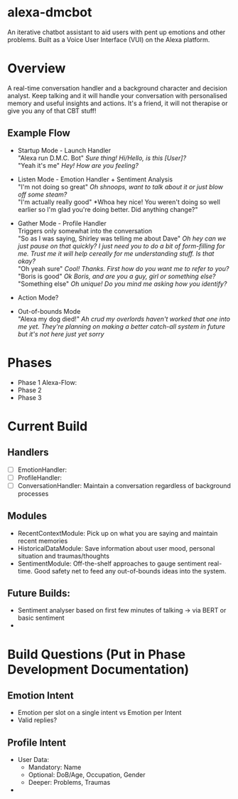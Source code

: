 # alexa-dmcbot
An iterative chatbot assistant to aid users with pent up emotions and other problems. Built as a Voice User Interface (VUI) on the Alexa platform. 

# Overview
A real-time conversation handler and a background character and decision analyst. Keep talking and it will handle your conversation with personalised memory and useful insights and actions. It's a friend, it will not therapise or give you any of that CBT stuff! 

## Example Flow
* Startup Mode - Launch Handler  
"Alexa run D.M.C. Bot" *Sure thing! Hi/Hello, is this [User]?*  
"Yeah it's me" *Hey! How are you feeling?*  

* Listen Mode - Emotion Handler + Sentiment Analysis  
"I'm not doing so great" *Oh shnoops, want to talk about it or just blow off some steam?*  
"I'm actually really good" *Whoa hey nice! You weren't doing so well earlier so I'm glad you're doing better. Did anything change?"  

* Gather Mode - Profile Handler  
Triggers only somewhat into the conversation  
"So as I was saying, Shirley was telling me about Dave" *Oh hey can we just pause on that quickly? I just need you to do a bit of form-filling for me. Trust me it will help cereally for me understanding stuff. Is that okay?*  
"Oh yeah sure" *Cool! Thanks. First how do you want me to refer to you?*  
"Boris is good" *Ok Boris, and are you a guy, girl or something else?*  
"Something else" *Oh unique! Do you mind me asking how you identify?*  

* Action Mode?  

* Out-of-bounds Mode  
"Alexa my dog died!" *Ah crud my overlords haven't worked that one into me yet. They're planning on making a better catch-all system in future but it's not here just yet sorry*  

# Phases

* Phase 1 Alexa-Flow:  
* Phase 2
* Phase 3

# Current Build

## Handlers
* [ ] EmotionHandler: 
* [ ] ProfileHandler: 
* [ ] ConversationHandler: Maintain a conversation regardless of background processes

## Modules
* RecentContextModule: Pick up on what you are saying and maintain recent memories
* HistoricalDataModule: Save information about user mood, personal situation and traumas/thoughts
* SentimentModule: Off-the-shelf approaches to gauge sentiment real-time. Good safety net to feed any out-of-bounds ideas into the system.


## Future Builds:

* Sentiment analyser based on first few minutes of talking -> via BERT or basic sentiment
* 

# Build Questions (Put in Phase Development Documentation)

## Emotion Intent
* Emotion per slot on a single intent vs Emotion per Intent
* Valid replies?

## Profile Intent
* User Data:
  - Mandatory: Name
  - Optional: DoB/Age, Occupation, Gender
  - Deeper: Problems, Traumas
* 
